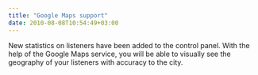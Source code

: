 ```yaml
---
title: "Google Maps support"
date: 2010-08-08T10:54:49+03:00
---
```


New statistics on listeners have been added to the control panel. With the help of the Google Maps service, you will be able to visually see the geography of your listeners with accuracy to the city.